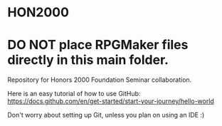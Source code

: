 # HON2000
# DO NOT place RPGMaker files directly in this main folder.
Repository for Honors 2000 Foundation Seminar collaboration.

Here is an easy tutorial of how to use GitHub:
https://docs.github.com/en/get-started/start-your-journey/hello-world

Don't worry about setting up Git, unless you plan on using an IDE :)
